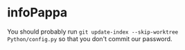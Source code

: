 # infoPappa

You should probably run `git update-index --skip-worktree Python/config.py` so that you don't commit our password.
